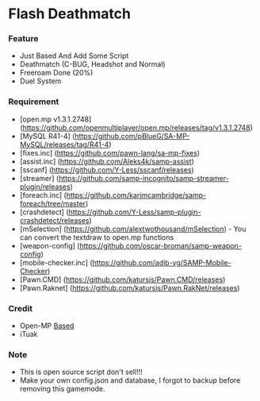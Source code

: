 # Flash Deathmatch

### Feature
- Just Based And Add Some Script
- Deathmatch (C-BUG, Headshot and Normal)
- Freeroam Done (20%) 
- Duel System

### Requirement
- [open.mp v1.3.1.2748] (https://github.com/openmultiplayer/open.mp/releases/tag/v1.3.1.2748)
- [MySQL R41-4] (https://github.com/pBlueG/SA-MP-MySQL/releases/tag/R41-4)
- [fixes.inc] (https://github.com/pawn-lang/sa-mp-fixes)
- [assist.inc] (https://github.com/Aleks4k/samp-assist)
- [sscanf] (https://github.com/Y-Less/sscanf/releases)
- [streamer] (https://github.com/samp-incognito/samp-streamer-plugin/releases)
- [foreach.inc] (https://github.com/karimcambridge/samp-foreach/tree/master)
- [crashdetect] (https://github.com/Y-Less/samp-plugin-crashdetect/releases)
- [mSelection] (https://github.com/alextwothousand/mSelection) - You can convert the textdraw to open.mp functions
- [weapon-config] (https://github.com/oscar-broman/samp-weapon-config)
- [mobile-checker.inc] (https://github.com/adib-yg/SAMP-Mobile-Checker)
- [Pawn.CMD] (https://github.com/katursis/Pawn.CMD/releases)
- [Pawn.Raknet] (https://github.com/katursis/Pawn.RakNet/releases)

### Credit
- Open-MP [Based](https://open.mp)
- iTuak 

### Note
- This is open source script don't sell!!!
- Make your own config.json and database, I forgot to backup before removing this gamemode.
